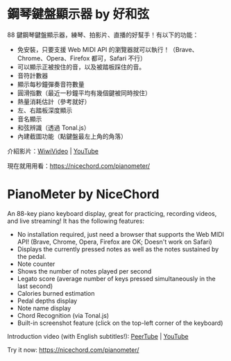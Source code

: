 # 鋼琴鍵盤顯示器 by 好和弦

88 鍵鋼琴鍵盤顯示器，練琴、拍影片、直播的好幫手！有以下的功能：

* 免安裝，只要支援 Web MIDI API 的瀏覽器就可以執行！（Brave、Chrome、Opera、Firefox 都可，Safari 不行）
* 可以顯示正被按住的音，以及被踏板踩住的音。
* 音符計數器
* 顯示每秒鐘彈奏音符數量
* 圓滑指數（最近一秒鐘平均有幾個鍵被同時按住）
* 熱量消耗估計（參考就好）
* 左、右踏板深度顯示
* 音名顯示
* 和弦辨識（透過 Tonal.js）
* 內建截圖功能（點鍵盤最左上角的角落）

介紹影片：[WiwiVideo](https://wiwi.video/w/uzo8aZmdx1rvYJfWZBgmCM) | [YouTube](https://www.youtube.com/watch?v=YsL7WGUEU-4)

現在就用用看：https://nicechord.com/pianometer/

# PianoMeter by NiceChord

An 88-key piano keyboard display, great for practicing, recording videos, and live streaming! It has the following features:

* No installation required, just need a browser that supports the Web MIDI API! (Brave, Chrome, Opera, Firefox are OK; Doesn't work on Safari)
* Displays the currently pressed notes as well as the notes sustained by the pedal.
* Note counter
* Shows the number of notes played per second
* Legato score (average number of keys pressed simultaneously in the last second)
* Calories burned estimation
* Pedal depths display
* Note name display
* Chord Recognition (via Tonal.js)
* Built-in screenshot feature (click on the top-left corner of the keyboard)

Introduction video (with English subtitles!): [PeerTube](https://wiwi.video/w/uzo8aZmdx1rvYJfWZBgmCM) | [YouTube](https://www.youtube.com/watch?v=YsL7WGUEU-4)

Try it now: https://nicechord.com/pianometer/
